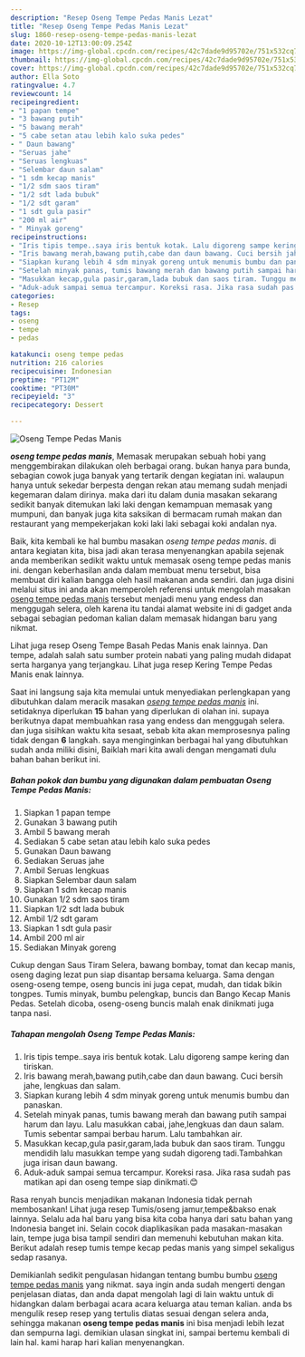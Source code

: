 ```yaml
---
description: "Resep Oseng Tempe Pedas Manis Lezat"
title: "Resep Oseng Tempe Pedas Manis Lezat"
slug: 1860-resep-oseng-tempe-pedas-manis-lezat
date: 2020-10-12T13:00:09.254Z
image: https://img-global.cpcdn.com/recipes/42c7dade9d95702e/751x532cq70/oseng-tempe-pedas-manis-foto-resep-utama.jpg
thumbnail: https://img-global.cpcdn.com/recipes/42c7dade9d95702e/751x532cq70/oseng-tempe-pedas-manis-foto-resep-utama.jpg
cover: https://img-global.cpcdn.com/recipes/42c7dade9d95702e/751x532cq70/oseng-tempe-pedas-manis-foto-resep-utama.jpg
author: Ella Soto
ratingvalue: 4.7
reviewcount: 14
recipeingredient:
- "1 papan tempe"
- "3 bawang putih"
- "5 bawang merah"
- "5 cabe setan atau lebih kalo suka pedes"
- " Daun bawang"
- "Seruas jahe"
- "Seruas lengkuas"
- "Selembar daun salam"
- "1 sdm kecap manis"
- "1/2 sdm saos tiram"
- "1/2 sdt lada bubuk"
- "1/2 sdt garam"
- "1 sdt gula pasir"
- "200 ml air"
- " Minyak goreng"
recipeinstructions:
- "Iris tipis tempe..saya iris bentuk kotak. Lalu digoreng sampe kering dan tiriskan."
- "Iris bawang merah,bawang putih,cabe dan daun bawang. Cuci bersih jahe, lengkuas dan salam."
- "Siapkan kurang lebih 4 sdm minyak goreng untuk menumis bumbu dan panaskan."
- "Setelah minyak panas, tumis bawang merah dan bawang putih sampai harum dan layu. Lalu masukkan cabai, jahe,lengkuas dan daun salam. Tumis sebentar sampai berbau harum. Lalu tambahkan air."
- "Masukkan kecap,gula pasir,garam,lada bubuk dan saos tiram. Tunggu mendidih lalu masukkan tempe yang sudah digoreng tadi.Tambahkan juga irisan daun bawang."
- "Aduk-aduk sampai semua tercampur. Koreksi rasa. Jika rasa sudah pas matikan api dan oseng tempe siap dinikmati.😊"
categories:
- Resep
tags:
- oseng
- tempe
- pedas

katakunci: oseng tempe pedas 
nutrition: 216 calories
recipecuisine: Indonesian
preptime: "PT12M"
cooktime: "PT30M"
recipeyield: "3"
recipecategory: Dessert

---
```



![Oseng Tempe Pedas Manis](https://img-global.cpcdn.com/recipes/42c7dade9d95702e/751x532cq70/oseng-tempe-pedas-manis-foto-resep-utama.jpg)

<b><i>oseng tempe pedas manis</i></b>, Memasak merupakan sebuah hobi yang menggembirakan dilakukan oleh berbagai orang. bukan hanya para bunda, sebagian cowok juga banyak yang tertarik dengan kegiatan ini. walaupun hanya untuk sekedar berpesta dengan rekan atau memang sudah menjadi kegemaran dalam dirinya. maka dari itu dalam dunia masakan sekarang sedikit banyak ditemukan laki laki dengan kemampuan memasak yang mumpuni, dan banyak juga kita saksikan di bermacam rumah makan dan restaurant yang mempekerjakan koki laki laki sebagai koki andalan nya.

Baik, kita kembali ke hal bumbu masakan <i>oseng tempe pedas manis</i>. di antara kegiatan kita, bisa jadi akan terasa menyenangkan apabila sejenak anda memberikan sedikit waktu untuk memasak oseng tempe pedas manis ini. dengan keberhasilan anda dalam membuat menu tersebut, bisa membuat diri kalian bangga oleh hasil makanan anda sendiri. dan juga disini melalui situs ini anda akan memperoleh referensi untuk mengolah masakan <u>oseng tempe pedas manis</u> tersebut menjadi menu yang endess dan menggugah selera, oleh karena itu tandai alamat website ini di gadget anda sebagai sebagian pedoman kalian dalam memasak hidangan baru yang nikmat.

Lihat juga resep Oseng Tempe Basah Pedas Manis enak lainnya. Dan tempe, adalah salah satu sumber protein nabati yang paling mudah didapat serta harganya yang terjangkau. Lihat juga resep Kering Tempe Pedas Manis enak lainnya.


Saat ini langsung saja kita memulai untuk menyediakan perlengkapan yang dibutuhkan dalam meracik masakan <u><i>oseng tempe pedas manis</i></u> ini. setidaknya diperlukan <b>15</b> bahan yang diperlukan di olahan ini. supaya berikutnya dapat membuahkan rasa yang endess dan menggugah selera. dan juga sisihkan waktu kita sesaat, sebab kita akan memprosesnya paling tidak dengan <b>6</b> langkah. saya menginginkan berbagai hal yang dibutuhkan sudah anda miliki disini, Baiklah mari kita awali dengan mengamati dulu bahan bahan berikut ini.

<!--inarticleads1-->

##### Bahan pokok dan bumbu yang digunakan dalam pembuatan Oseng Tempe Pedas Manis:

1. Siapkan 1 papan tempe
1. Gunakan 3 bawang putih
1. Ambil 5 bawang merah
1. Sediakan 5 cabe setan atau lebih kalo suka pedes
1. Gunakan  Daun bawang
1. Sediakan Seruas jahe
1. Ambil Seruas lengkuas
1. Siapkan Selembar daun salam
1. Siapkan 1 sdm kecap manis
1. Gunakan 1/2 sdm saos tiram
1. Siapkan 1/2 sdt lada bubuk
1. Ambil 1/2 sdt garam
1. Siapkan 1 sdt gula pasir
1. Ambil 200 ml air
1. Sediakan  Minyak goreng


Cukup dengan Saus Tiram Selera, bawang bombay, tomat dan kecap manis, oseng daging lezat pun siap disantap bersama keluarga. Sama dengan oseng-oseng tempe, oseng buncis ini juga cepat, mudah, dan tidak bikin tongpes. Tumis minyak, bumbu pelengkap, buncis dan Bango Kecap Manis Pedas. Setelah dicoba, oseng-oseng buncis malah enak dinikmati juga tanpa nasi. 

<!--inarticleads2-->

##### Tahapan mengolah Oseng Tempe Pedas Manis:

1. Iris tipis tempe..saya iris bentuk kotak. Lalu digoreng sampe kering dan tiriskan.
1. Iris bawang merah,bawang putih,cabe dan daun bawang. Cuci bersih jahe, lengkuas dan salam.
1. Siapkan kurang lebih 4 sdm minyak goreng untuk menumis bumbu dan panaskan.
1. Setelah minyak panas, tumis bawang merah dan bawang putih sampai harum dan layu. Lalu masukkan cabai, jahe,lengkuas dan daun salam. Tumis sebentar sampai berbau harum. Lalu tambahkan air.
1. Masukkan kecap,gula pasir,garam,lada bubuk dan saos tiram. Tunggu mendidih lalu masukkan tempe yang sudah digoreng tadi.Tambahkan juga irisan daun bawang.
1. Aduk-aduk sampai semua tercampur. Koreksi rasa. Jika rasa sudah pas matikan api dan oseng tempe siap dinikmati.😊


Rasa renyah buncis menjadikan makanan Indonesia tidak pernah membosankan! Lihat juga resep Tumis/oseng jamur,tempe&amp;bakso enak lainnya. Selalu ada hal baru yang bisa kita coba hanya dari satu bahan yang Indonesia banget ini. Selain cocok diaplikasikan pada masakan-masakan lain, tempe juga bisa tampil sendiri dan memenuhi kebutuhan makan kita. Berikut adalah resep tumis tempe kecap pedas manis yang simpel sekaligus sedap rasanya. 

Demikianlah sedikit pengulasan hidangan tentang bumbu bumbu <u>oseng tempe pedas manis</u> yang nikmat. saya ingin anda sudah mengerti dengan penjelasan diatas, dan anda dapat mengolah lagi di lain waktu untuk di hidangkan dalam berbagai acara acara keluarga atau teman kalian. anda bs mengulik resep resep yang tertulis diatas sesuai dengan selera anda, sehingga makanan <b>oseng tempe pedas manis</b> ini bisa menjadi lebih lezat dan sempurna lagi. demikian ulasan singkat ini, sampai bertemu kembali di lain hal. kami harap hari kalian menyenangkan.
